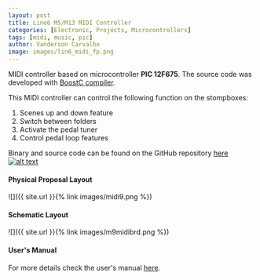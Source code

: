 ```yaml
---
layout: post
title: Line6 M5/M13 MIDI Controller 
categories: [Electronic, Projects, Microcontrollers]
tags: [midi, music, pic]
author: Vanderson Carvalho
image: images/lin6_midi_fp.png
---
```


MIDI controller based on microcontroller **PIC 12F675**. The source code was developed with [BoostC compiler](http://www.sourceboost.com/Products/BoostC/Overview.html).

This MIDI controller can control the following function on the stompboxes:

1. Scenes up and down feature
2. Switch between folders
3. Activate the pedal tuner
4. Control pedal loop features

Binary and source code can be found on the GitHub repository [here][1] [![alt text][1.1]][1]

[1]: http://www.github.com/vandersonpc/m9midi
[1.1]: http://i.imgur.com/0o48UoR.png (github icon with padding)

#### Physical Proposal Layout

![]({{ site.url }}{% link images/midi9.png %})

#### Schematic Layout

![]({{ site.url }}{% link images/m9midibrd.png %})

#### User's Manual

For more details check the user's manual [here](files/m9_midi_manual.pdf).